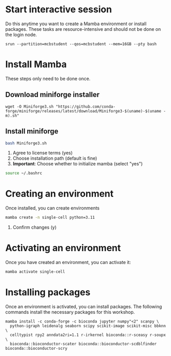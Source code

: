 
# Start interactive session

Do this anytime you want to create a Mamba environment or install packages. These tasks are resource-intensive and should not be done on the login node.

```
srun --partition=mcbstudent --qos=mcbstudent --mem=16GB --pty bash
```

# Install Mamba
These steps only need to be done once.

## Download miniforge installer
```
wget -O Miniforge3.sh "https://github.com/conda-forge/miniforge/releases/latest/download/Miniforge3-$(uname)-$(uname -m).sh"
```

## Install miniforge
```bash
bash Miniforge3.sh
```

1. Agree to license terms (yes)
2. Choose installation path (default is fine)
3. **Important**: Choose whether to initialize mamba (select "yes")

```bash
source ~/.bashrc
```

# Creating an environment
Once installed, you can create environments

```bash
mamba create -n single-cell python=3.11
```
1. Confirm changes (y)

# Activating an environment
Once you have created an environment, you can activate it:

```bash
mamba activate single-cell
```

# Installing packages
Once an environment is activated, you can install packages. The following commands install the necessary packages for this workshop.

```
mamba install -c conda-forge -c bioconda jupyter numpy"<2" scanpy \
  python-igraph leidenalg seaborn scipy scikit-image scikit-misc bbknn \
  celltypist rpy2 anndata2ri=1.1 r-irkernel bioconda::r-sceasy r-soupx \
  bioconda::bioconductor-scater bioconda::bioconductor-scdblfinder bioconda::bioconductor-scry 

```


 
